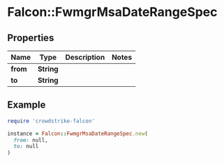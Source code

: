 # Falcon::FwmgrMsaDateRangeSpec

## Properties

| Name | Type | Description | Notes |
| ---- | ---- | ----------- | ----- |
| **from** | **String** |  |  |
| **to** | **String** |  |  |

## Example

```ruby
require 'crowdstrike-falcon'

instance = Falcon::FwmgrMsaDateRangeSpec.new(
  from: null,
  to: null
)
```

